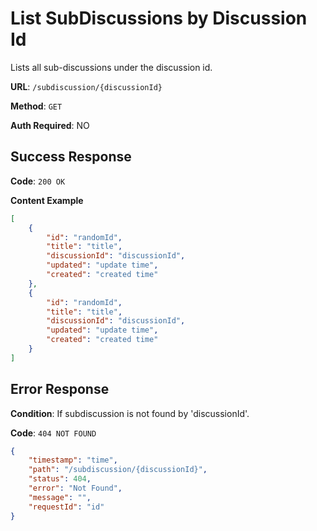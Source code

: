 # List SubDiscussions by Discussion Id

Lists all sub-discussions under the discussion id.

**URL**: `/subdiscussion/{discussionId}`

**Method**: `GET`

**Auth Required**: NO

## Success Response

**Code**: `200 OK`

**Content Example**

```json
[
    {
        "id": "randomId",
        "title": "title",
        "discussionId": "discussionId",
        "updated": "update time",
        "created": "created time"
    },
    {
        "id": "randomId",
        "title": "title",
        "discussionId": "discussionId",
        "updated": "update time",
        "created": "created time"
    }
]
```

## Error Response

**Condition**: If subdiscussion is not found by 'discussionId'.

**Code**: `404 NOT FOUND`

```json
{
    "timestamp": "time",
    "path": "/subdiscussion/{discussionId}",
    "status": 404,
    "error": "Not Found",
    "message": "",
    "requestId": "id"
}
```